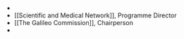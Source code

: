 -
- [[Scientific and Medical Network]], Programme Director
- [[The Galileo Commission]], Chairperson
-